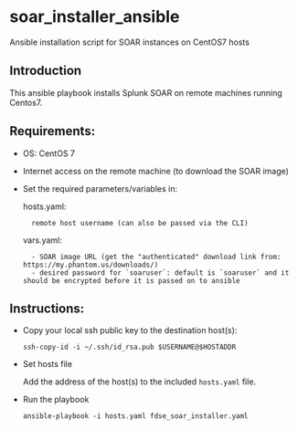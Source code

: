 # soar_installer_ansible
Ansible installation script for SOAR instances on CentOS7 hosts

## Introduction
This ansible playbook installs Splunk SOAR on remote machines running Centos7.

## Requirements:
- OS: CentOS 7
- Internet access on the remote machine (to download the SOAR image)
- Set the required parameters/variables in:

	hosts.yaml:

		remote host username (can also be passed via the CLI)


	vars.yaml:

		- SOAR image URL (get the "authenticated" download link from: https://my.phantom.us/downloads/)
		- desired password for `soaruser`: default is `soaruser` and it should be encrypted before it is passed on to ansible
	


## Instructions:
- Copy your local ssh public key to the destination host(s):
  
	```ssh-copy-id -i ~/.ssh/id_rsa.pub $USERNAME@$HOSTADDR``` 


- Set hosts file

	Add the address of the host(s) to the included `hosts.yaml` file.


- Run the playbook
	
	```ansible-playbook -i hosts.yaml fdse_soar_installer.yaml```

